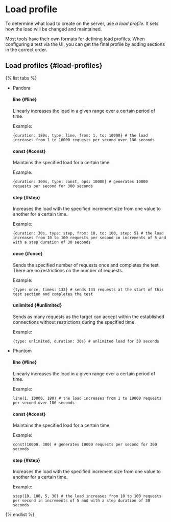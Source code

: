 # Load profile

To determine what load to create on the server, use _a load profile_. It sets how the load will be changed and maintained.

Most tools have their own formats for defining load profiles. When configuring a test via the UI, you can get the final profile by adding sections in the correct order.

## Load profiles {#load-profiles}

{% list tabs %}

- Pandora

    #### line {#line}

    Linearly increases the load in a given range over a certain period of time.

    Example:

    ```
    {duration: 180s, type: line, from: 1, to: 10000} # the load increases from 1 to 10000 requests per second over 180 seconds
    ```

    #### const {#const}

    Maintains the specified load for a certain time.

    Example:

    ```
    {duration: 300s, type: const, ops: 10000} # generates 10000 requests per second for 300 seconds
    ```

    #### step {#step}

    Increases the load with the specified increment size from one value to another for a certain time.

    Example:

    ```
    {duration: 30s, type: step, from: 10, to: 100, step: 5} # the load increases from 10 to 100 requests per second in increments of 5 and with a step duration of 30 seconds
    ```

    #### once {#once}

    Sends the specified number of requests once and completes the test. There are no restrictions on the number of requests.

    Example:

    ```
    {type: once, times: 133} # sends 133 requests at the start of this test section and completes the test
    ```

    #### unlimited {#unlimited}

    Sends as many requests as the target can accept within the established connections without restrictions during the specified time.

    Example:

    ```
    {type: unlimited, duration: 30s} # unlimited load for 30 seconds
    ```

- Phantom

    #### line {#line}

    Linearly increases the load in a given range over a certain period of time.

    Example:

    ```
    line(1, 10000, 180) # the load increases from 1 to 10000 requests per second over 180 seconds
    ```

    #### const {#const}

    Maintains the specified load for a certain time.

    Example:

    ```
    const(10000, 300) # generates 10000 requests per second for 300 seconds
    ```

    #### step {#step}

    Increases the load with the specified increment size from one value to another for a certain time.

    Example:

    ```
    step(10, 100, 5, 30) # the load increases from 10 to 100 requests per second in increments of 5 and with a step duration of 30 seconds
    ```

{% endlist %}
